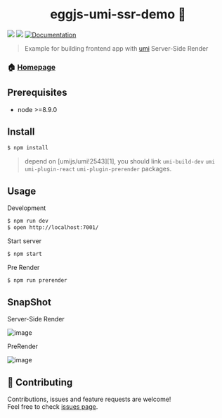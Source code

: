 <h1 align="center">eggjs-umi-ssr-demo 👋</h1>
<p>
  <img src="https://img.shields.io/badge/version-1.0.0-blue.svg?cacheSeconds=2592000" />
  <img src="https://img.shields.io/badge/node-%3E%3D8.9.0-blue.svg" />
  <a href="https://umijs.org/">
    <img alt="Documentation" src="https://img.shields.io/badge/documentation-yes-brightgreen.svg" target="_blank" />
  </a>
</p>

> Example for building frontend app with [umi](https://github.com/umijs/umi) Server-Side Render

### 🏠 [Homepage](https://github.com/umijs/umi)

## Prerequisites

- node &gt;=8.9.0

## Install

```sh
$ npm install
```

> depend on [umijs/umi!2543][1], you should link `umi-build-dev` `umi umi-plugin-react` `umi-plugin-prerender` packages.

## Usage

Development

```sh
$ npm run dev
$ open http://localhost:7001/
```

Start server

```sh
$ npm start
```

Pre Render

```sh
$ npm run prerender
```

## SnapShot

Server-Side Render

![image](https://user-images.githubusercontent.com/13595509/59756578-94d4ed00-92bc-11e9-9b20-5d2b4cbfab06.png)

PreRender

![image](https://user-images.githubusercontent.com/13595509/59757489-73750080-92be-11e9-8f01-626d560eb951.png)

## 🤝 Contributing

Contributions, issues and feature requests are welcome!<br />Feel free to check [issues page](https://github.com/umijs/umi/issues).
